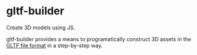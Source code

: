 # gltf-builder

Create 3D models using JS.

gltf-builder provides a means to programatically construct 3D assets in the [GLTF file format](https://github.com/KhronosGroup/glTF/blob/master/README.md) in a step-by-step way.
